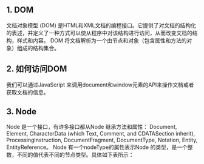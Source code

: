 ## 1. DOM
文档对象模型 (DOM) 是HTML和XML文档的编程接口。它提供了对文档的结构化的表述，并定义了一种方式可以使从程序中对该结构进行访问，从而改变文档的结构，样式和内容。
DOM 将文档解析为一个由节点和对象（包含属性和方法的对象）组成的结构集合。

## 2. 如何访问DOM
我们可以通过JavaScript 来调用document和window元素的API来操作文档或者获取文档的信息。

## 3. Node
Node 是一个接口，有许多接口都从Node 继承方法和属性：
Document, Element, CharacterData (which Text, Comment, and CDATASection inherit), ProcessingInstruction, DocumentFragment, DocumentType, Notation, Entity, EntityReference。
Node 有一个nodeType的属性表示Node 的类型，是一个整数，不同的值代表不同的节点类型。具体如下表所示：
